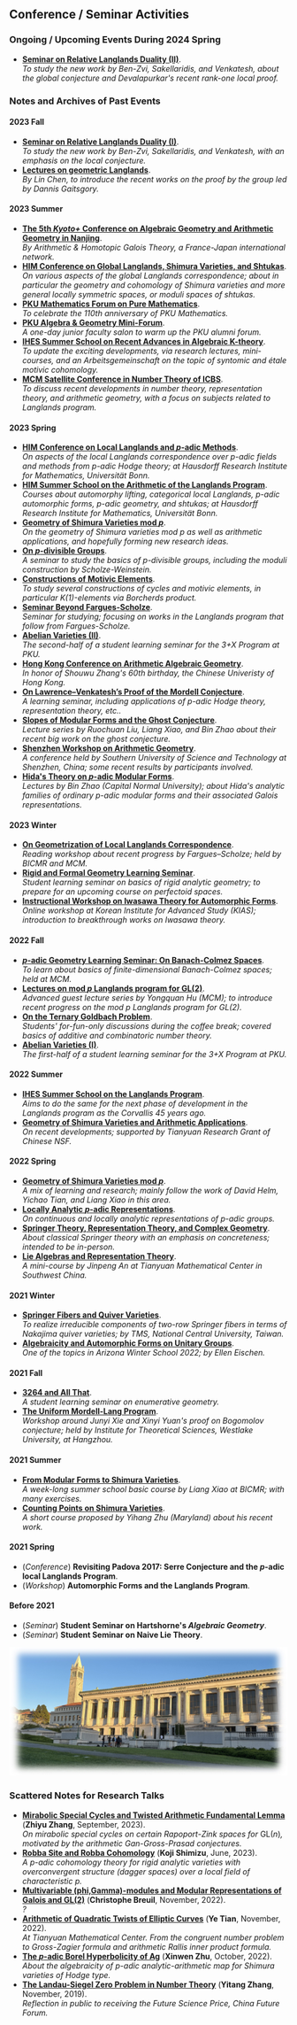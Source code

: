 ## Conference / Seminar Activities

### Ongoing / Upcoming Events During 2024 Spring

- [**Seminar on Relative Langlands Duality (II)**](./BZSV/BZSV2.md). <br/>
  _To study the new work by Ben-Zvi, Sakellaridis, and Venkatesh, about the global conjecture and Devalapurkar's recent rank-one local proof._



### Notes and Archives of Past Events

#### 2023 Fall

- [**Seminar on Relative Langlands Duality (I)**](./BZSV/BZSV1.md). <br/>
  _To study the new work by Ben-Zvi, Sakellaridis, and Venkatesh, with an emphasis on the local conjecture._
- [**Lectures on geometric Langlands**](https://windshower.github.io/linchen/teaching/f2023.html). <br/>
  _By Lin Chen, to introduce the recent works on the proof by the group led by Dannis Gaitsgory._

#### 2023 Summer
- [**The 5th _Kyoto+_ Conference on Algebraic Geometry and Arithmetic Geometry in Nanjing**](./Nanjing23/Nanjing23.md). <br/>
  _By Arithmetic & Homotopic Galois Theory, a France-Japan international network._
- [**HIM Conference on Global Langlands, Shimura Varieties, and Shtukas**](). <br/>
  _On various aspects of the global Langlands correspondence; about in particular the geometry and cohomology of Shimura varieties and more general locally symmetric spaces, or moduli spaces of shtukas._
- [**PKU Mathematics Forum on Pure Mathematics**](./PKUforum/PKUforum.md). <br/>
  _To celebrate the 110th anniversary of PKU Mathematics._
- [**PKU Algebra & Geometry Mini-Forum**](./miniforum2023/miniforum2023.md). <br/>
  _A one-day junior faculty salon to warm up the PKU alumni forum._
- [**IHES Summer School on Recent Advances in Algebraic K-theory**](./IHES23/IHES23.md). <br/>
  _To update the exciting developments, via research lectures, mini-courses, and an Arbeitsgemeinschaft on the topic of syntomic and étale motivic cohomology._
- [**MCM Satellite Conference in Number Theory of ICBS**](./Satellite23/Satellite23.md). <br/>
  _To discuss recent developments in number theory, representation theory, and arithmetic geometry, with a focus on subjects related to Langlands program._

#### 2023 Spring

- [**HIM Conference on Local Langlands and _p_-adic Methods**](./HIM23june/HIM23june.md). <br/>
  _On aspects of the local Langlands correspondence over p-adic fields and methods from p-adic Hodge theory; at Hausdorff Research Institute for Mathematics, Universität Bonn._
- [**HIM Summer School on the Arithmetic of the Langlands Program**](). <br/>
  _Courses about automorphy lifting, categorical local Langlands, p-adic automorphic forms, p-adic geometry, and shtukas; at Hausdorff Research Institute for Mathematics, Universität Bonn._
- [**Geometry of Shimura Varieties mod _p_**](./geomShv23/geomShv23.md). <br/>
  _On the geometry of Shimura varieties mod p as well as arithmetic applications, and hopefully forming new research ideas._
- [**On _p_-divisible Groups**](./pdiv23/pdiv23.md). <br/>
  _A seminar to study the basics of p-divisible groups, including the moduli construction by Scholze-Weinstein._ 
- [**Constructions of Motivic Elements**](./motivic23/motivic23.md). <br/>
  _To study several constructions of cycles and motivic elements, in particular K(1)-elements via Borcherds product._
- [**Seminar Beyond Fargues-Scholze**](./FS23/FS23.md). <br/>
  _Seminar for studying; focusing on works in the Langlands program that follow from Fargues-Scholze._
- [**Abelian Varieties (II)**](./AV2/AV2.md). <br/>
 _The second-half of a student learning seminar for the 3+X Program at PKU._
- [**Hong Kong Conference on Arithmetic Algebraic Geometry**](./CUHK23/CUHK23.md). <br/>
 _In honor of Shouwu Zhang's 60th birthday, the Chinese Univeristy of Hong Kong._
- [**On Lawrence–Venkatesh’s Proof of the Mordell Conjecture**](./LV23/LV23.md). <br/>
 _A learning seminar, including applications of p-adic Hodge theory, representation theory, etc.._
- [**Slopes of Modular Forms and the Ghost Conjecture**](./ghost/ghost.md). <br/>
 _Lecture series by Ruochuan Liu, Liang Xiao, and Bin Zhao about their recent big work on the ghost conjecture._
- [**Shenzhen Workshop on Arithmetic Geometry**](./SUSTech2023/SUSTech2023.md). <br/>
 _A conference held by Southern University of Science and Technology at Shenzhen, China; some recent results by participants involved._
- [**Hida's Theory on _p_-adic Modular Forms**](./Hida23/Hida23.md). <br/>
 _Lectures by Bin Zhao (Capital Normal University); about Hida's analytic families of ordinary p-adic modular forms and their associated Galois representations._

#### 2023 Winter

- [**On Geometrization of Local Langlands Correspondence**](./geometrization/geometrization.md). <br/>
 _Reading workshop about recent progress by Fargues–Scholze; held by BICMR and MCM._
- [**Rigid and Formal Geometry Learning Seminar**](./rigid/rigid.md). <br/>
 _Student learning seminar on basics of rigid analytic geometry; to prepare for an upcoming course on perfectoid spaces._
- [**Instructional Workshop on Iwasawa Theory for Automorphic Forms**](./Iwasawa2022/Iwasawa2022.md). <br/>
 _Online workshop at Korean Institute for Advanced Study (KIAS); introduction to breakthrough works on Iwasawa theory._

#### 2022 Fall

- [**_p_-adic Geometry Learning Seminar: On Banach-Colmez Spaces**](./padicBC/padicBC.md). <br/>
 _To learn about basics of finite-dimensional Banach-Colmez spaces; held at MCM._
- [**Lectures on mod _p_ Langlands program for GL(2)**](./ModpLL2022/ModpLL2022.md). <br/>
 _Advanced guest lecture series by Yongquan Hu (MCM); to introduce recent progress on the mod p Langlands program for GL(2)._
- [**On the Ternary Goldbach Problem**](./Goldbach/Goldbach.md). <br/>
 _Students' for-fun-only discussions during the coffee break; covered basics of additive and combinatoric number theory._
- [**Abelian Varieties (I)**](./AV/AV.md). <br/>
 _The first-half of a student learning seminar for the 3+X Program at PKU._


#### 2022 Summer

- [**IHES Summer School on the Langlands Program**](./IHES22/IHES22.md). <br/>
 _Aims to do the same for the next phase of development in the Langlands program as the Corvallis 45 years ago._
- [**Geometry of Shimura Varieties and Arithmetic Applications**](https://bicmr.pku.edu.cn/content/show/17-2759.html). <br/>
 _On recent developments; supported by Tianyuan Research Grant of Chinese NSF._



#### 2022 Spring

- [**Geometry of Shimura Varieties mod _p_**](./modpShv/modpShv.md). <br/>
 _A mix of learning and research; mainly follow the work of David Helm, Yichao Tian, and Liang Xiao in this area._
- [**Locally Analytic _p_-adic Representations**](./locanRep/locanRep.md). <br/>
 _On continuous and locally analytic representations of p-adic groups._
- [**Springer Theory, Representation Theory, and Complex Geometry**](./Springer/2022spring.md). <br/>
 _About classical Springer theory with an emphasis on concreteness; intended to be in-person._
- [**Lie Algebras and Representation Theory**](./genlie/lie2022.md). <br/>
 _A mini-course by Jinpeng An at Tianyuan Mathematical Center in Southwest China._

#### 2021 Winter
- [**Springer Fibers and Quiver Varieties**](./Springer/TMS-Springer.md). <br/>
 _To realize irreducible components of two-row Springer fibers in terms of Nakajima quiver varieties; by TMS, National Central University, Taiwan._
- [**Algebraicity and Automorphic Forms on Unitary Groups**](https://swc-math.github.io/aws/2022/index.html). <br/>
 _One of the topics in Arizona Winter School 2022; by Ellen Eischen._

#### 2021 Fall

- [**3264 and All That**](./3264/3264.md). <br/>
 _A student learning seminar on enumerative geometry._
- [**The Uniform Mordell-Lang Program**](./westlake2021/westlake2021.md). <br/>
 _Workshop around Junyi Xie and Xinyi Yuan's proof on Bogomolov conjecture; held by Institute for Theoretical Sciences, Westlake University, at Hangzhou._

#### 2021 Summer

- [**From Modular Forms to Shimura Varieties**](./Sh2021summer/Sh2021summer.md). <br/>
 _A week-long summer school basic course by Liang Xiao at BICMR; with many exercises._
- [**Counting Points on Shimura Varieties**](./Zhu2021summer/Zhu2021summer.md). <br/>
 _A short course proposed by Yihang Zhu (Maryland) about his recent work._

#### 2021 Spring

- (_Conference_) **Revisiting Padova 2017: Serre Conjecture and the _p_-adic local Langlands Program**.
- (_Workshop_) **Automorphic Forms and the Langlands Program**.

#### Before 2021

- (_Seminar_) **Student Seminar on Hartshorne's _Algebraic Geometry_**.
- (_Seminar_) **Student Seminar on Naive Lie Theory**.



![BerkeleyLandscape](./Berkeley.jpeg)



### Scattered Notes for Research Talks

- [**Mirabolic Special Cycles and Twisted Arithmetic Fundamental Lemma**](./MiniTalks/Zhang0920.pdf) (**Zhiyu Zhang**, September, 2023). <br/>
  _On mirabolic special cycles on certain Rapoport-Zink spaces for_ GL(_n_)_, motivated by the arithmetic Gan-Gross-Prasad conjectures._
- [**Robba Site and Robba Cohomology**](./MiniTalks/Shimizu0610.pdf) (**Koji Shimizu**, June, 2023). <br/>
  _A p-adic cohomology theory for rigid analytic varieties with overconvergent structure (dagger spaces) over a local field of characteristic p._
- [**Multivariable (phi,Gamma)-modules and Modular Representations of Galois and GL(2)**](./MiniTalks/Breuil.md) (**Christophe Breuil**, November, 2022). <br/>
  _?_
- [**Arithmetic of Quadratic Twists of Elliptic Curves**](./MiniTalks/Tian1102.pdf) (**Ye Tian**, November, 2022). <br/>
  _At Tianyuan Mathematical Center. From the congruent number problem to Gross-Zagier formula and arithmetic Rallis inner product formula._
- [**The _p_-adic Borel Hyperbolicity of Ag**](./MiniTalks/Zhu1019.pdf) (**Xinwen Zhu**, October, 2022). <br/>
  _About the algebraicity of p-adic analytic-arithmetic map for Shimura varieties of Hodge type._
- [**The Landau-Siegel Zero Problem in Number Theory**](./miscellanea/Landau-Siegel.pdf) (**Yitang Zhang**, November, 2019). <br/>
  _Reflection in public to receiving the Future Science Price, China Future Forum._


